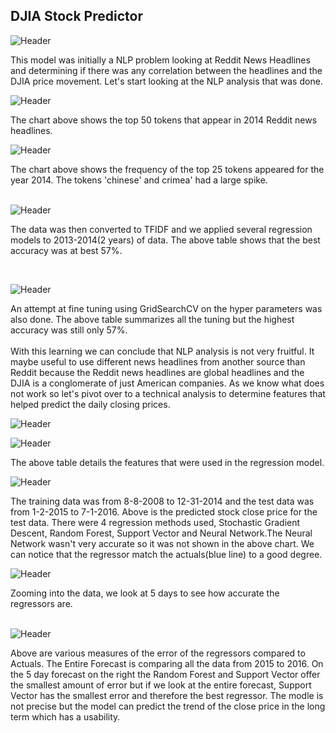 ## DJIA Stock Predictor
![Header](https://github.com/khtaho/Stock_Predictor/blob/master/candlestick-charts.png "Header")

This model was initially a NLP problem looking at Reddit News Headlines and determining if there was any correlation between the headlines and the DJIA price movement. Let's start looking at the NLP analysis that was done.

![Header](https://github.com/khtaho/Stock_Predictor/blob/master/newplot(1).png "Header")

The chart above shows the top 50 tokens that appear in 2014 Reddit news headlines.



![Header](https://github.com/khtaho/Stock_Predictor/blob/master/plot1.png "Header")

The chart above shows the frequency of the top 25 tokens appeared for the year 2014. The tokens 'chinese' and crimea' had a large spike.
<br/>
<br/>

![Header](https://github.com/khtaho/Stock_Predictor/blob/master/accuracy.png "Header")

The data was then converted to TFIDF and we applied several regression models to 2013-2014(2 years) of data.  The above table shows that the best accuracy was at best 57%.

<br/>

![Header](https://github.com/khtaho/Stock_Predictor/blob/master/grid%20search.jpg "Header")


An attempt at fine tuning using GridSearchCV on the hyper parameters was also done.  The above table summarizes all the tuning but the highest accuracy was still only 57%.
<br/>
<br/>
With this learning we can conclude that NLP analysis is not very fruitful. It maybe useful to use different news headlines from another source than Reddit because the Reddit news headlines are global headlines and the DJIA is a conglomerate of just American companies. As we know what does not work so let's pivot over to a technical analysis to determine features that helped predict the daily closing prices. 



![Header](https://github.com/khtaho/Stock_Predictor/blob/master/stock%20features1a.jpg "Header")


![Header](https://github.com/khtaho/Stock_Predictor/blob/master/stock%20features2.png "Header")

The above table details the features that were used in the regression model.<br/>


![Header](https://github.com/khtaho/Stock_Predictor/blob/master/stock%20regression.png "Header")

The training data was from 8-8-2008 to 12-31-2014 and the test data was from 1-2-2015 to 7-1-2016. Above is the predicted stock close price for the test data.  There were 4 regression methods used, Stochastic Gradient Descent, Random Forest, Support Vector and Neural Network.The Neural Network wasn't very accurate so it was not shown in the above chart. We can notice that the regressor match the actuals(blue line) to a good degree.

![Header](https://github.com/khtaho/Stock_Predictor/blob/master/5%20day%20stock%20forecast.png "Header")

Zooming into the data, we look at 5 days to see how accurate the regressors are.<br/>
<br/>

![Header](https://github.com/khtaho/Stock_Predictor/blob/master/error%20chart.png "Header")

Above are various measures of the error of the regressors compared to Actuals. The Entire Forecast is comparing all the data from 2015 to 2016. On the 5 day forecast on the right the Random Forest and Support Vector offer the smallest amount of error but if we look at the entire forecast, Support Vector has the smallest error and therefore the best regressor.  The  modle is not precise but the model can predict the trend of the close price in the long term which has a usability.
